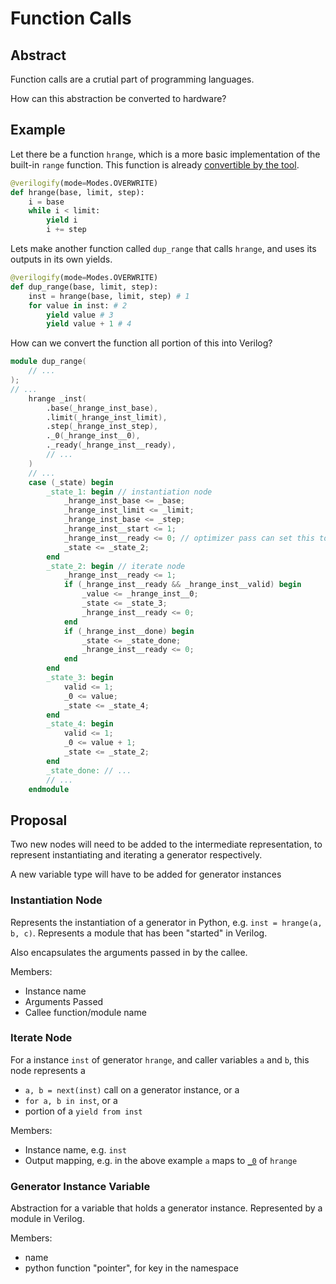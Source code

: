 # Function Calls

## Abstract

Function calls are a crutial part of programming languages.

How can this abstraction be converted to hardware?

## Example

Let there be a function `hrange`, which is a more basic implementation of the built-in `range` function. This function is already [convertible by the tool](./hrange.sv).

```python
@verilogify(mode=Modes.OVERWRITE)
def hrange(base, limit, step):
    i = base
    while i < limit:
        yield i
        i += step
```

Lets make another function called `dup_range` that calls `hrange`, and uses its outputs in its own yields.

```python
@verilogify(mode=Modes.OVERWRITE)
def dup_range(base, limit, step):
    inst = hrange(base, limit, step) # 1
    for value in inst: # 2
        yield value # 3
        yield value + 1 # 4
```

How can we convert the function all portion of this into Verilog?

```verilog
module dup_range(
    // ...
);
// ...
    hrange _inst(
        .base(_hrange_inst_base),
        .limit(_hrange_inst_limit),
        .step(_hrange_inst_step),
        ._0(_hrange_inst__0),
        ._ready(_hrange_inst__ready),
        // ...
    )
    // ...
    case (_state) begin
        _state_1: begin // instantiation node
            _hrange_inst_base <= _base;
            _hrange_inst_limit <= _limit;
            _hrange_inst_base <= _step;
            _hrange_inst__start <= 1;
            _hrange_inst__ready <= 0; // optimizer pass can set this to 1
            _state <= _state_2;
        end
        _state_2: begin // iterate node
            _hrange_inst__ready <= 1;
            if (_hrange_inst__ready && _hrange_inst__valid) begin
                _value <= _hrange_inst__0;
                _state <= _state_3;
                _hrange_inst__ready <= 0;
            end
            if (_hrange_inst__done) begin
                _state <= _state_done;
                _hrange_inst__ready <= 0;
            end
        end
        _state_3: begin
            valid <= 1;
            _0 <= value;
            _state <= _state_4;
        end
        _state_4: begin
            valid <= 1;
            _0 <= value + 1;
            _state <= _state_2;
        end
        _state_done: // ...
        // ...
    endmodule
```

## Proposal

Two new nodes will need to be added to the intermediate representation, to represent instantiating and iterating a generator respectively.

A new variable type will have to be added for generator instances

### Instantiation Node

Represents the instantiation of a generator in Python, e.g. `inst = hrange(a, b, c)`.
Represents a module that has been "started" in Verilog.

Also encapsulates the arguments passed in by the callee.

Members:

- Instance name
- Arguments Passed
- Callee function/module name

### Iterate Node

For a instance `inst` of generator `hrange`, and caller variables `a` and `b`, this node represents a

- `a, b = next(inst)` call on a generator instance, or a
- `for a, b in inst`, or a
- portion of a `yield from inst`

Members:

- Instance name, e.g. `inst`
- Output mapping, e.g. in the above example `a` maps to [`_0`](./hrange.sv) of `hrange`

### Generator Instance Variable

Abstraction for a variable that holds a generator instance.
Represented by a module in Verilog.

Members:

- name
- python function "pointer", for key in the namespace
